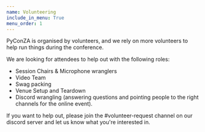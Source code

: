 ```yaml
---
name: Volunteering
include_in_menu: True
menu_order: 1
---
```


PyConZA is organised by volunteers, and we rely on more volunteers to help run things during the conference.

We are looking for attendees to help out with the following roles:

- Session Chairs & Microphone wranglers
- Video Team
- Swag packing
- Venue Setup and Teardown
- Discord wrangling (answering questions and pointing people to the right channels for the online event).

If you want to help out, please join the #volunteer-request channel on our discord server and let us know what you're interested in.